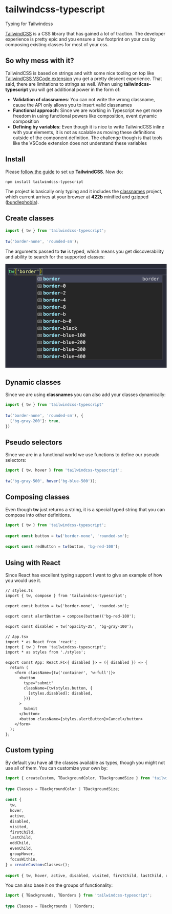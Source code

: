 # tailwindcss-typescript

Typing for Tailwindcss

[TailwindCSS](https://tailwindcss.com/) is a CSS library that has gained a lot of traction. The developer experience is pretty epic and you ensure a low footprint on your css by composing existing classes for most of your css.

## So why mess with it?

TailwindCSS is based on strings and with some nice tooling on top like [TailwindCSS VSCode extension](https://marketplace.visualstudio.com/items?itemName=bradlc.vscode-tailwindcss) you get a pretty descent experience. That said, there are limitations to strings as well. When using **tailwindcss-typescript** you will get additional power in the form of:

- **Validation of classnames**: You can not write the wrong classname, cause the API only allows you to insert valid classnames
- **Functional approach**: Since we are working in Typescript we get more freedom in using functional powers like composition, event dynamic composition
- **Defining by variables**: Even though it is nice to write TailwindCSS inline with your elements, it is not as scalable as moving these definitions outside of the component definition. The challenge though is that tools like the VSCode extension does not understand these variables

## Install

Please [follow the guide](https://tailwindcss.com/docs/installation/) to set up **TailwindCSS**. Now do:

```
npm install tailwindcss-typescript
```

The project is basically only typing and it includes the [classnames](https://www.npmjs.com/package/classnames) project, which current arrives at your browser at **422b** minified and gzipped ([bundlephobia](https://bundlephobia.com/result?p=classnames@2.2.6)).

## Create classes

```js
import { tw } from 'tailwindcss-typescript';

tw('border-none', 'rounded-sm');
```

The arguments passed to **tw** is typed, which means you get discoverability and ability to search for the supported classes:

![DISCOVER](/discover.png)

## Dynamic classes

Since we are using **classnames** you can also add your classes dynamically:

```js
import { tw } from 'tailwindcss-typescript'

tw('border-none', 'rounded-sm'), {
  ['bg-gray-200']: true,
})
```

## Pseudo selectors

Since we are in a functional world we use functions to define our pseudo selectors:

```js
import { tw, hover } from 'tailwindcss-typescript';

tw('bg-gray-500', hover('bg-blue-500'));
```

## Composing classes

Even though **tw** just returns a string, it is a special typed string that you can compose into other definitions.

```js
import { tw } from 'tailwindcss-typescript';

export const button = tw('border-none', 'rounded-sm');

export const redButton = tw(button, 'bg-red-100');
```

## Using with React

Since React has excellent typing support I want to give an example of how you would use it.

```tsx
// styles.ts
import { tw, compose } from 'tailwindcss-typescript';

export const button = tw('border-none', 'rounded-sm');

export const alertButton = compose(button)('bg-red-100');

export const disabled = tw('opacity-25', 'bg-gray-100');

// App.tsx
import * as React from 'react';
import { tw } from 'tailwindcss-typescript';
import * as styles from './styles';

export const App: React.FC<{ disabled }> = ({ disabled }) => {
  return (
    <form className={tw('container', 'w-full')}>
      <button
        type="submit"
        className={tw(styles.button, {
          [styles.disabled]: disabled,
        })}
      >
        Submit
      </button>
      <button className={styles.alertButton}>Cancel</button>
    </form>
  );
};
```

## Custom typing

By default you have all the classes available as types, though you might not use all of them. You can customize your own by:

```ts
import { createCustom, TBackgroundColor, TBackgroundSize } from 'tailwindcss-typescript';

type Classes = TBackgroundColor | TBackgroundSize;

const {
  tw,
  hover,
  active,
  disabled,
  visited,
  firstChild,
  lastChild,
  oddChild,
  evenChild,
  groupHover,
  focusWithin,
} = createCustom<Classes>();

export { tw, hover, active, disabled, visited, firstChild, lastChild, oddChild, evenChild, groupHover, focusWithin };
```

You can also base it on the groups of functionality:

```ts
import { TBackgrounds, TBorders } from 'tailwindcss-typescript';

type Classes = TBackgrounds | TBorders;
```
